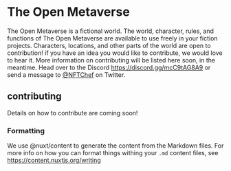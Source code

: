 # The Open Metaverse
The Open Metaverse is a fictional world. The world, character, rules, and functions of The Open Metaverse are available to use freely in your fiction projects. Characters, locations, and other parts of the world are open to contribution! if you have an idea you would like to contribute, we would love to hear it. More information on contributing will be listed here soon, in the meantime. Head over to the Discord https://discord.gg/mcC9tAG8A9 or send a message to [@NFTChef](https://twitter.com/nftchef) on Twitter.

## contributing
Details on how to contribute are coming soon!

### Formatting
We use @nuxt/content to generate the content from the Markdown files. For more info on how you can format things withing your `.md` content files, see https://content.nuxtjs.org/writing